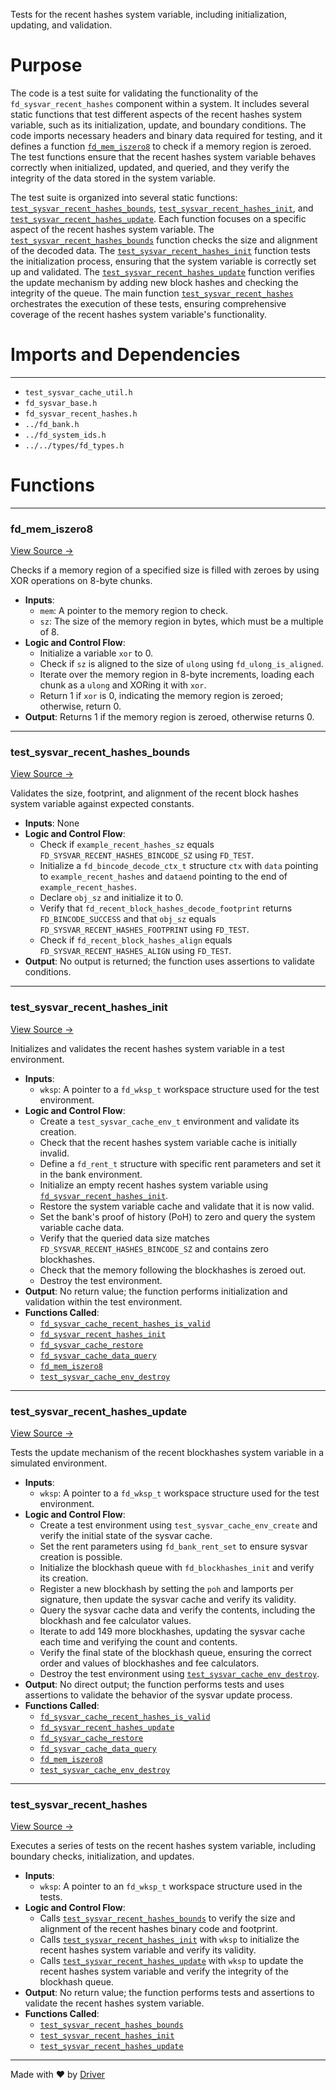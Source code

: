 <!--------------------------------------------------------------------------------->
<!-- IMPORTANT: This file is auto-generated by Driver (https://driver.ai). -------->
<!-- Manual edits may be overwritten on future commits. --------------------------->
<!--------------------------------------------------------------------------------->

Tests for the recent hashes system variable, including initialization, updating, and validation.

# Purpose
The code is a test suite for validating the functionality of the `fd_sysvar_recent_hashes` component within a system. It includes several static functions that test different aspects of the recent hashes system variable, such as its initialization, update, and boundary conditions. The code imports necessary headers and binary data required for testing, and it defines a function [`fd_mem_iszero8`](<#fd_mem_iszero8>) to check if a memory region is zeroed. The test functions ensure that the recent hashes system variable behaves correctly when initialized, updated, and queried, and they verify the integrity of the data stored in the system variable.

The test suite is organized into several static functions: [`test_sysvar_recent_hashes_bounds`](<#test_sysvar_recent_hashes_bounds>), [`test_sysvar_recent_hashes_init`](<#test_sysvar_recent_hashes_init>), and [`test_sysvar_recent_hashes_update`](<#test_sysvar_recent_hashes_update>). Each function focuses on a specific aspect of the recent hashes system variable. The [`test_sysvar_recent_hashes_bounds`](<#test_sysvar_recent_hashes_bounds>) function checks the size and alignment of the decoded data. The [`test_sysvar_recent_hashes_init`](<#test_sysvar_recent_hashes_init>) function tests the initialization process, ensuring that the system variable is correctly set up and validated. The [`test_sysvar_recent_hashes_update`](<#test_sysvar_recent_hashes_update>) function verifies the update mechanism by adding new block hashes and checking the integrity of the queue. The main function [`test_sysvar_recent_hashes`](<#test_sysvar_recent_hashes>) orchestrates the execution of these tests, ensuring comprehensive coverage of the recent hashes system variable's functionality.
# Imports and Dependencies

---
- `test_sysvar_cache_util.h`
- `fd_sysvar_base.h`
- `fd_sysvar_recent_hashes.h`
- `../fd_bank.h`
- `../fd_system_ids.h`
- `../../types/fd_types.h`


# Functions

---
### fd\_mem\_iszero8<!-- {{#callable:fd_mem_iszero8}} -->
[View Source →](<../../../../../../src/flamenco/runtime/sysvar/test_sysvar_recent_hashes.c#L10>)

Checks if a memory region of a specified size is filled with zeroes by using XOR operations on 8-byte chunks.
- **Inputs**:
    - ``mem``: A pointer to the memory region to check.
    - ``sz``: The size of the memory region in bytes, which must be a multiple of 8.
- **Logic and Control Flow**:
    - Initialize a variable `xor` to 0.
    - Check if `sz` is aligned to the size of `ulong` using `fd_ulong_is_aligned`.
    - Iterate over the memory region in 8-byte increments, loading each chunk as a `ulong` and XORing it with `xor`.
    - Return 1 if `xor` is 0, indicating the memory region is zeroed; otherwise, return 0.
- **Output**: Returns 1 if the memory region is zeroed, otherwise returns 0.


---
### test\_sysvar\_recent\_hashes\_bounds<!-- {{#callable:test_sysvar_recent_hashes_bounds}} -->
[View Source →](<../../../../../../src/flamenco/runtime/sysvar/test_sysvar_recent_hashes.c#L20>)

Validates the size, footprint, and alignment of the recent block hashes system variable against expected constants.
- **Inputs**: None
- **Logic and Control Flow**:
    - Check if `example_recent_hashes_sz` equals `FD_SYSVAR_RECENT_HASHES_BINCODE_SZ` using `FD_TEST`.
    - Initialize a `fd_bincode_decode_ctx_t` structure `ctx` with `data` pointing to `example_recent_hashes` and `dataend` pointing to the end of `example_recent_hashes`.
    - Declare `obj_sz` and initialize it to 0.
    - Verify that `fd_recent_block_hashes_decode_footprint` returns `FD_BINCODE_SUCCESS` and that `obj_sz` equals `FD_SYSVAR_RECENT_HASHES_FOOTPRINT` using `FD_TEST`.
    - Check if `fd_recent_block_hashes_align` equals `FD_SYSVAR_RECENT_HASHES_ALIGN` using `FD_TEST`.
- **Output**: No output is returned; the function uses assertions to validate conditions.


---
### test\_sysvar\_recent\_hashes\_init<!-- {{#callable:test_sysvar_recent_hashes_init}} -->
[View Source →](<../../../../../../src/flamenco/runtime/sysvar/test_sysvar_recent_hashes.c#L33>)

Initializes and validates the recent hashes system variable in a test environment.
- **Inputs**:
    - ``wksp``: A pointer to a `fd_wksp_t` workspace structure used for the test environment.
- **Logic and Control Flow**:
    - Create a `test_sysvar_cache_env_t` environment and validate its creation.
    - Check that the recent hashes system variable cache is initially invalid.
    - Define a `fd_rent_t` structure with specific rent parameters and set it in the bank environment.
    - Initialize an empty recent hashes system variable using [`fd_sysvar_recent_hashes_init`](<fd_sysvar_recent_hashes.c.md#fd_sysvar_recent_hashes_init>).
    - Restore the system variable cache and validate that it is now valid.
    - Set the bank's proof of history (PoH) to zero and query the system variable cache data.
    - Verify that the queried data size matches `FD_SYSVAR_RECENT_HASHES_BINCODE_SZ` and contains zero blockhashes.
    - Check that the memory following the blockhashes is zeroed out.
    - Destroy the test environment.
- **Output**: No return value; the function performs initialization and validation within the test environment.
- **Functions Called**:
    - [`fd_sysvar_cache_recent_hashes_is_valid`](<fd_sysvar_cache.h.md#fd_sysvar_cache_recent_hashes_is_valid>)
    - [`fd_sysvar_recent_hashes_init`](<fd_sysvar_recent_hashes.c.md#fd_sysvar_recent_hashes_init>)
    - [`fd_sysvar_cache_restore`](<fd_sysvar_cache_db.c.md#fd_sysvar_cache_restore>)
    - [`fd_sysvar_cache_data_query`](<fd_sysvar_cache.c.md#fd_sysvar_cache_data_query>)
    - [`fd_mem_iszero8`](<#fd_mem_iszero8>)
    - [`test_sysvar_cache_env_destroy`](<test_sysvar_cache.c.md#test_sysvar_cache_env_destroy>)


---
### test\_sysvar\_recent\_hashes\_update<!-- {{#callable:test_sysvar_recent_hashes_update}} -->
[View Source →](<../../../../../../src/flamenco/runtime/sysvar/test_sysvar_recent_hashes.c#L63>)

Tests the update mechanism of the recent blockhashes system variable in a simulated environment.
- **Inputs**:
    - ``wksp``: A pointer to a `fd_wksp_t` workspace structure used for the test environment.
- **Logic and Control Flow**:
    - Create a test environment using `test_sysvar_cache_env_create` and verify the initial state of the sysvar cache.
    - Set the rent parameters using `fd_bank_rent_set` to ensure sysvar creation is possible.
    - Initialize the blockhash queue with `fd_blockhashes_init` and verify its creation.
    - Register a new blockhash by setting the `poh` and lamports per signature, then update the sysvar cache and verify its validity.
    - Query the sysvar cache data and verify the contents, including the blockhash and fee calculator values.
    - Iterate to add 149 more blockhashes, updating the sysvar cache each time and verifying the count and contents.
    - Verify the final state of the blockhash queue, ensuring the correct order and values of blockhashes and fee calculators.
    - Destroy the test environment using [`test_sysvar_cache_env_destroy`](<test_sysvar_cache.c.md#test_sysvar_cache_env_destroy>).
- **Output**: No direct output; the function performs tests and uses assertions to validate the behavior of the sysvar update process.
- **Functions Called**:
    - [`fd_sysvar_cache_recent_hashes_is_valid`](<fd_sysvar_cache.h.md#fd_sysvar_cache_recent_hashes_is_valid>)
    - [`fd_sysvar_recent_hashes_update`](<fd_sysvar_recent_hashes.c.md#fd_sysvar_recent_hashes_update>)
    - [`fd_sysvar_cache_restore`](<fd_sysvar_cache_db.c.md#fd_sysvar_cache_restore>)
    - [`fd_sysvar_cache_data_query`](<fd_sysvar_cache.c.md#fd_sysvar_cache_data_query>)
    - [`fd_mem_iszero8`](<#fd_mem_iszero8>)
    - [`test_sysvar_cache_env_destroy`](<test_sysvar_cache.c.md#test_sysvar_cache_env_destroy>)


---
### test\_sysvar\_recent\_hashes<!-- {{#callable:test_sysvar_recent_hashes}} -->
[View Source →](<../../../../../../src/flamenco/runtime/sysvar/test_sysvar_recent_hashes.c#L137>)

Executes a series of tests on the recent hashes system variable, including boundary checks, initialization, and updates.
- **Inputs**:
    - ``wksp``: A pointer to an `fd_wksp_t` workspace structure used in the tests.
- **Logic and Control Flow**:
    - Calls [`test_sysvar_recent_hashes_bounds`](<#test_sysvar_recent_hashes_bounds>) to verify the size and alignment of the recent hashes binary code and footprint.
    - Calls [`test_sysvar_recent_hashes_init`](<#test_sysvar_recent_hashes_init>) with `wksp` to initialize the recent hashes system variable and verify its validity.
    - Calls [`test_sysvar_recent_hashes_update`](<#test_sysvar_recent_hashes_update>) with `wksp` to update the recent hashes system variable and verify the integrity of the blockhash queue.
- **Output**: No return value; the function performs tests and assertions to validate the recent hashes system variable.
- **Functions Called**:
    - [`test_sysvar_recent_hashes_bounds`](<#test_sysvar_recent_hashes_bounds>)
    - [`test_sysvar_recent_hashes_init`](<#test_sysvar_recent_hashes_init>)
    - [`test_sysvar_recent_hashes_update`](<#test_sysvar_recent_hashes_update>)



---
Made with ❤️ by [Driver](https://www.driver.ai/)